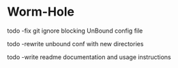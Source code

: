 # Worm-Hole

todo -fix git ignore blocking UnBound config file

todo -rewrite unbound conf with new directories

todo -write readme documentation and usage instructions
